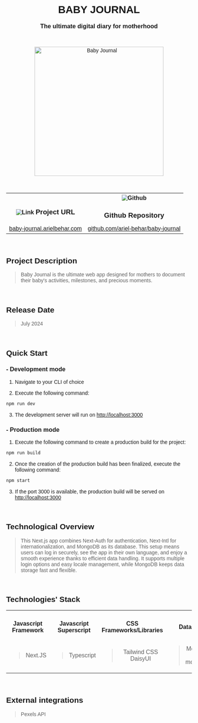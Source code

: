 <link rel="preconnect" href="https://fonts.googleapis.com">
<link rel="preconnect" href="https://fonts.gstatic.com" crossorigin>
<link href="https://fonts.googleapis.com/css2?family=Montserrat:ital,wght@0,100..900;1,100..900&display=swap" rel="stylesheet">

<div style='font-family: "Montserrat", sans-serif; font-optical-sizing: auto; font-weight: 400; font-style: normal;'>
<h1 align="center" style="text-transform: uppercase">BABY JOURNAL</h1>
<h3 align="center" style="margin-top: 1px; text-align: center;" >The ultimate digital diary for motherhood</h3>

<br />

<p align="center">
    <img style="height: 350px; width: auto" alt="Baby Journal" src="https://github-repositories-images.s3.eu-central-1.amazonaws.com/baby-journal.png">
</p>

<br />

<table align="center" style="width:100%;">
  <tr>
    <th align="center">
        <img align="center" alt="Link" style="display: inline-block; height: 30px, width: auto" src="https://github-repositories-images.s3.eu-central-1.amazonaws.com/link.png">
        <h3 align="center" style="margin-bottom: 10px; display: inline-block;">Project URL</h3>
    </th>
    <th align="center">
        <img align="center" alt="Github" style="display: inline-block; height: 30px, width: auto" src="https://github-repositories-images.s3.eu-central-1.amazonaws.com/github.png">
        <h3 align="center" style="margin-bottom: 10px;">Github Repository</h3>
    </th>
  </tr>
  <tr>
    <td align="center">
        <a align="center" href="https://baby-journal.arielbehar.com/" target="_blank">baby-journal.arielbehar.com</a>
    </td>
    <td align="center">
        <a href="https://github.com/ariel-behar/baby-journal" target="_blank">github.com/ariel-behar/baby-journal</a>
    </td>
  </tr>
</table>

<br />

<h2>Project Description</h2>

>Baby Journal is the ultimate web app designed for mothers to document their baby's activities, milestones, and precious moments.

<br />

<h2>Release Date</h2>

>July 2024

<br />

<h2>Quick Start</h2>

<h3>- Development mode</h3>

1. Navigate to your CLI of choice

2. Execute the following command:

```bash
npm run dev
```

3. The development server will run on [http://localhost:3000](http://localhost:3000)

<h3>- Production mode</h3>

1. Execute the following command to create a production build for the project:
```bash
npm run build
```

2. Once the creation of the production build has been finalized, execute the following command:
```bash
npm start
```
3. If the port 3000 is available, the production build will be served on [http://localhost:3000](http://localhost:3000)

<br />

<h2>Technological Overview</h2>

>This Next.js app combines Next-Auth for authentication, Next-Intl for internationalization, and MongoDB as its database. This setup means users can log in securely, see the app in their own language, and enjoy a smooth experience thanks to efficient data handling. It supports multiple login options and easy locale management, while MongoDB keeps data storage fast and flexible. 

<br />

<h2>Technologies' Stack</h2>

<table align="center" style="width:100%;">
  <tr>
    <th align="center">
        <h4 align="center" style="margin-bottom: 10px;">
            Javascript Framework
        </h4>
    </th>
    <th align="center">
        <h4 align="center" style="margin-bottom: 10px;">
            Javascript Superscript
        </h4>
    </th>
        <th align="center">
        <h4 align="center" style="margin-bottom: 10px;">
            CSS Frameworks/Libraries
        </h4>
    </th>
    </th>
        <th align="center">
        <h4 align="center" style="margin-bottom: 10px;">
            Database
        </h4>
    </th>
            <th align="center">
        <h4 align="center" style="margin-bottom: 10px;">
            Internationalization
        </h4>
    </th>
   
  </tr>
  <tr>
    <td align="center">
        <blockquote>Next.JS</blockquote>
    </td>
    <td align="center">
        <blockquote>Typescript</blockquote>
    </td>
    <td align="center">
        <blockquote>
            Tailwind CSS
            <br />
            DaisyUI
        </blockquote>
    </td>
     <td align="center">
        <blockquote>
            Mongo DB 
            <br />
            (+ mongoose)
        </blockquote>
    </td>
     <td align="center">
        <blockquote>
            Next Intl
        </blockquote>
    </td>
  </tr>
</table>

<!-- 

<h3>Javascript Framework</h3> 

>Next.JS

<h3>Javascript Superscript</h3> 

>Typescript

<h3>CSS Frameworks/Libraries</h3>

>Tailwind CSS
>
>DaisyUI

<h3>Database</h3>

>Mongo DB (+ mongoose)

<h3>Internationalization</h3>

>Next Intl


 -->

<br />

<h2>External integrations</h2>

>Pexels API

<!-- <br /> -->
<!-- <h2>Specs</h2> -->

</div>